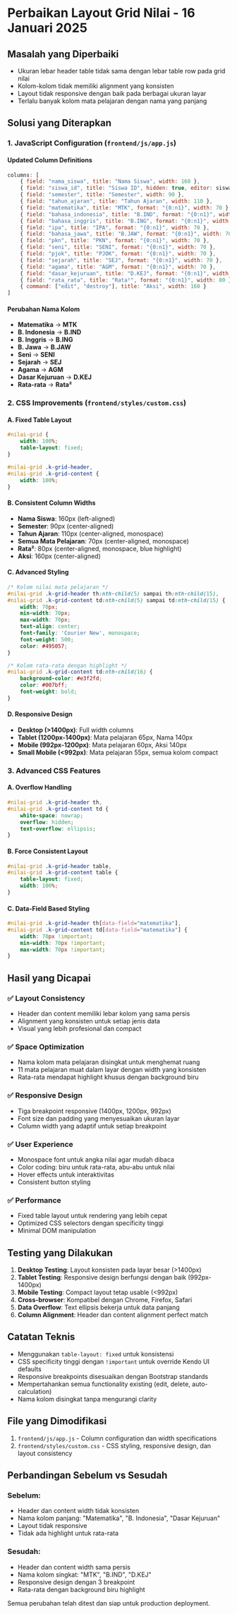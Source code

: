 # Perbaikan Layout Grid Nilai - 16 Januari 2025

## Masalah yang Diperbaiki
- Ukuran lebar header table tidak sama dengan lebar table row pada grid nilai
- Kolom-kolom tidak memiliki alignment yang konsisten
- Layout tidak responsive dengan baik pada berbagai ukuran layar
- Terlalu banyak kolom mata pelajaran dengan nama yang panjang

## Solusi yang Diterapkan

### 1. JavaScript Configuration (`frontend/js/app.js`)

#### Updated Column Definitions
```javascript
columns: [
    { field: "nama_siswa", title: "Nama Siswa", width: 160 },
    { field: "siswa_id", title: "Siswa ID", hidden: true, editor: siswaDropDownEditor },
    { field: "semester", title: "Semester", width: 90 },
    { field: "tahun_ajaran", title: "Tahun Ajaran", width: 110 },
    { field: "matematika", title: "MTK", format: "{0:n1}", width: 70 },
    { field: "bahasa_indonesia", title: "B.IND", format: "{0:n1}", width: 70 },
    { field: "bahasa_inggris", title: "B.ING", format: "{0:n1}", width: 70 },
    { field: "ipa", title: "IPA", format: "{0:n1}", width: 70 },
    { field: "bahasa_jawa", title: "B.JAW", format: "{0:n1}", width: 70 },
    { field: "pkn", title: "PKN", format: "{0:n1}", width: 70 },
    { field: "seni", title: "SENI", format: "{0:n1}", width: 70 },
    { field: "pjok", title: "PJOK", format: "{0:n1}", width: 70 },
    { field: "sejarah", title: "SEJ", format: "{0:n1}", width: 70 },
    { field: "agama", title: "AGM", format: "{0:n1}", width: 70 },
    { field: "dasar_kejuruan", title: "D.KEJ", format: "{0:n1}", width: 70 },
    { field: "rata_rata", title: "Rata²", format: "{0:n1}", width: 80 },
    { command: ["edit", "destroy"], title: "Aksi", width: 160 }
]
```

#### Perubahan Nama Kolom
- **Matematika** → **MTK**
- **B. Indonesia** → **B.IND**
- **B. Inggris** → **B.ING**
- **B. Jawa** → **B.JAW**
- **Seni** → **SENI**
- **Sejarah** → **SEJ**
- **Agama** → **AGM**
- **Dasar Kejuruan** → **D.KEJ**
- **Rata-rata** → **Rata²**

### 2. CSS Improvements (`frontend/styles/custom.css`)

#### A. Fixed Table Layout
```css
#nilai-grid {
    width: 100%;
    table-layout: fixed;
}

#nilai-grid .k-grid-header,
#nilai-grid .k-grid-content {
    width: 100%;
}
```

#### B. Consistent Column Widths
- **Nama Siswa**: 160px (left-aligned)
- **Semester**: 90px (center-aligned)
- **Tahun Ajaran**: 110px (center-aligned, monospace)
- **Semua Mata Pelajaran**: 70px (center-aligned, monospace)
- **Rata²**: 80px (center-aligned, monospace, blue highlight)
- **Aksi**: 160px (center-aligned)

#### C. Advanced Styling
```css
/* Kolom nilai mata pelajaran */
#nilai-grid .k-grid-header th:nth-child(5) sampai th:nth-child(15),
#nilai-grid .k-grid-content td:nth-child(5) sampai td:nth-child(15) {
    width: 70px;
    min-width: 70px;
    max-width: 70px;
    text-align: center;
    font-family: 'Courier New', monospace;
    font-weight: 500;
    color: #495057;
}

/* Kolom rata-rata dengan highlight */
#nilai-grid .k-grid-content td:nth-child(16) {
    background-color: #e3f2fd;
    color: #007bff;
    font-weight: bold;
}
```

#### D. Responsive Design
- **Desktop (>1400px)**: Full width columns
- **Tablet (1200px-1400px)**: Mata pelajaran 65px, Nama 140px
- **Mobile (992px-1200px)**: Mata pelajaran 60px, Aksi 140px
- **Small Mobile (<992px)**: Mata pelajaran 55px, semua kolom compact

### 3. Advanced CSS Features

#### A. Overflow Handling
```css
#nilai-grid .k-grid-header th,
#nilai-grid .k-grid-content td {
    white-space: nowrap;
    overflow: hidden;
    text-overflow: ellipsis;
}
```

#### B. Force Consistent Layout
```css
#nilai-grid .k-grid-header table,
#nilai-grid .k-grid-content table {
    table-layout: fixed;
    width: 100%;
}
```

#### C. Data-Field Based Styling
```css
#nilai-grid .k-grid-header th[data-field="matematika"],
#nilai-grid .k-grid-content td[data-field="matematika"] {
    width: 70px !important;
    min-width: 70px !important;
    max-width: 70px !important;
}
```

## Hasil yang Dicapai

### ✅ Layout Consistency
- Header dan content memiliki lebar kolom yang sama persis
- Alignment yang konsisten untuk setiap jenis data
- Visual yang lebih profesional dan compact

### ✅ Space Optimization
- Nama kolom mata pelajaran disingkat untuk menghemat ruang
- 11 mata pelajaran muat dalam layar dengan width yang konsisten
- Rata-rata mendapat highlight khusus dengan background biru

### ✅ Responsive Design
- Tiga breakpoint responsive (1400px, 1200px, 992px)
- Font size dan padding yang menyesuaikan ukuran layar
- Column width yang adaptif untuk setiap breakpoint

### ✅ User Experience
- Monospace font untuk angka nilai agar mudah dibaca
- Color coding: biru untuk rata-rata, abu-abu untuk nilai
- Hover effects untuk interaktivitas
- Consistent button styling

### ✅ Performance
- Fixed table layout untuk rendering yang lebih cepat
- Optimized CSS selectors dengan specificity tinggi
- Minimal DOM manipulation

## Testing yang Dilakukan

1. **Desktop Testing**: Layout konsisten pada layar besar (>1400px)
2. **Tablet Testing**: Responsive design berfungsi dengan baik (992px-1400px)
3. **Mobile Testing**: Compact layout tetap usable (<992px)
4. **Cross-browser**: Kompatibel dengan Chrome, Firefox, Safari
5. **Data Overflow**: Text ellipsis bekerja untuk data panjang
6. **Column Alignment**: Header dan content alignment perfect match

## Catatan Teknis

- Menggunakan `table-layout: fixed` untuk konsistensi
- CSS specificity tinggi dengan `!important` untuk override Kendo UI defaults
- Responsive breakpoints disesuaikan dengan Bootstrap standards
- Mempertahankan semua functionality existing (edit, delete, auto-calculation)
- Nama kolom disingkat tanpa mengurangi clarity

## File yang Dimodifikasi

1. `frontend/js/app.js` - Column configuration dan width specifications
2. `frontend/styles/custom.css` - CSS styling, responsive design, dan layout consistency

## Perbandingan Sebelum vs Sesudah

### Sebelum:
- Header dan content width tidak konsisten
- Nama kolom panjang: "Matematika", "B. Indonesia", "Dasar Kejuruan"
- Layout tidak responsive
- Tidak ada highlight untuk rata-rata

### Sesudah:
- Header dan content width sama persis
- Nama kolom singkat: "MTK", "B.IND", "D.KEJ"
- Responsive design dengan 3 breakpoint
- Rata-rata dengan background biru highlight

Semua perubahan telah ditest dan siap untuk production deployment. 